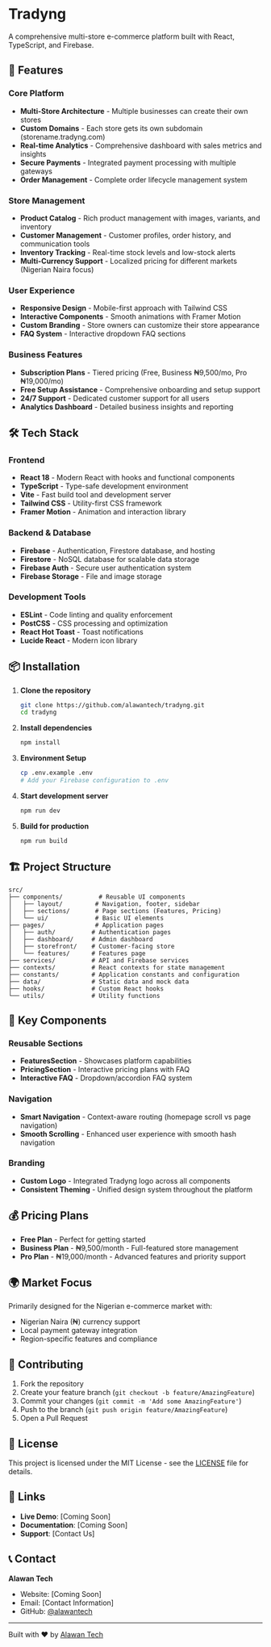 # Tradyng

A comprehensive multi-store e-commerce platform built with React, TypeScript, and Firebase.

## 🚀 Features

### Core Platform
- **Multi-Store Architecture** - Multiple businesses can create their own stores
- **Custom Domains** - Each store gets its own subdomain (storename.tradyng.com)
- **Real-time Analytics** - Comprehensive dashboard with sales metrics and insights
- **Secure Payments** - Integrated payment processing with multiple gateways
- **Order Management** - Complete order lifecycle management system

### Store Management
- **Product Catalog** - Rich product management with images, variants, and inventory
- **Customer Management** - Customer profiles, order history, and communication tools
- **Inventory Tracking** - Real-time stock levels and low-stock alerts
- **Multi-Currency Support** - Localized pricing for different markets (Nigerian Naira focus)

### User Experience
- **Responsive Design** - Mobile-first approach with Tailwind CSS
- **Interactive Components** - Smooth animations with Framer Motion
- **Custom Branding** - Store owners can customize their store appearance
- **FAQ System** - Interactive dropdown FAQ sections

### Business Features
- **Subscription Plans** - Tiered pricing (Free, Business ₦9,500/mo, Pro ₦19,000/mo)
- **Free Setup Assistance** - Comprehensive onboarding and setup support
- **24/7 Support** - Dedicated customer support for all users
- **Analytics Dashboard** - Detailed business insights and reporting

## 🛠️ Tech Stack

### Frontend
- **React 18** - Modern React with hooks and functional components
- **TypeScript** - Type-safe development environment
- **Vite** - Fast build tool and development server
- **Tailwind CSS** - Utility-first CSS framework
- **Framer Motion** - Animation and interaction library

### Backend & Database
- **Firebase** - Authentication, Firestore database, and hosting
- **Firestore** - NoSQL database for scalable data storage
- **Firebase Auth** - Secure user authentication system
- **Firebase Storage** - File and image storage

### Development Tools
- **ESLint** - Code linting and quality enforcement
- **PostCSS** - CSS processing and optimization
- **React Hot Toast** - Toast notifications
- **Lucide React** - Modern icon library

## 📦 Installation

1. **Clone the repository**
   ```bash
   git clone https://github.com/alawantech/tradyng.git
   cd tradyng
   ```

2. **Install dependencies**
   ```bash
   npm install
   ```

3. **Environment Setup**
   ```bash
   cp .env.example .env
   # Add your Firebase configuration to .env
   ```

4. **Start development server**
   ```bash
   npm run dev
   ```

5. **Build for production**
   ```bash
   npm run build
   ```

## 🏗️ Project Structure

```
src/
├── components/          # Reusable UI components
│   ├── layout/         # Navigation, footer, sidebar
│   ├── sections/       # Page sections (Features, Pricing)
│   └── ui/             # Basic UI elements
├── pages/              # Application pages
│   ├── auth/          # Authentication pages
│   ├── dashboard/     # Admin dashboard
│   ├── storefront/    # Customer-facing store
│   └── features/      # Features page
├── services/          # API and Firebase services
├── contexts/          # React contexts for state management
├── constants/         # Application constants and configuration
├── data/              # Static data and mock data
├── hooks/             # Custom React hooks
└── utils/             # Utility functions
```

## 🎯 Key Components

### Reusable Sections
- **FeaturesSection** - Showcases platform capabilities
- **PricingSection** - Interactive pricing plans with FAQ
- **Interactive FAQ** - Dropdown/accordion FAQ system

### Navigation
- **Smart Navigation** - Context-aware routing (homepage scroll vs page navigation)
- **Smooth Scrolling** - Enhanced user experience with smooth hash navigation

### Branding
- **Custom Logo** - Integrated Tradyng logo across all components
- **Consistent Theming** - Unified design system throughout the platform

## 💰 Pricing Plans

- **Free Plan** - Perfect for getting started
- **Business Plan** - ₦9,500/month - Full-featured store management
- **Pro Plan** - ₦19,000/month - Advanced features and priority support

## 🌍 Market Focus

Primarily designed for the Nigerian e-commerce market with:
- Nigerian Naira (₦) currency support
- Local payment gateway integration
- Region-specific features and compliance

## 🤝 Contributing

1. Fork the repository
2. Create your feature branch (`git checkout -b feature/AmazingFeature`)
3. Commit your changes (`git commit -m 'Add some AmazingFeature'`)
4. Push to the branch (`git push origin feature/AmazingFeature`)
5. Open a Pull Request

## 📝 License

This project is licensed under the MIT License - see the [LICENSE](LICENSE) file for details.

## 🔗 Links

- **Live Demo**: [Coming Soon]
- **Documentation**: [Coming Soon]
- **Support**: [Contact Us]

## 📞 Contact

**Alawan Tech**
- Website: [Coming Soon]
- Email: [Contact Information]
- GitHub: [@alawantech](https://github.com/alawantech)

---

Built with ❤️ by [Alawan Tech](https://github.com/alawantech)